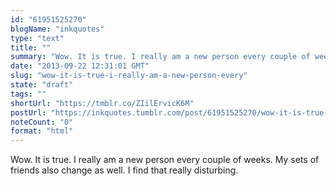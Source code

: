 ```yaml
---
id: "61951525270"
blogName: "inkquotes"
type: "text"
title: ""
summary: "Wow. It is true. I really am a new person every couple of weeks. My sets of friends also change as well. I find that really..."
date: "2013-09-22 12:31:01 GMT"
slug: "wow-it-is-true-i-really-am-a-new-person-every"
state: "draft"
tags: ""
shortUrl: "https://tmblr.co/ZIilErvicK6M"
postUrl: "https://inkquotes.tumblr.com/post/61951525270/wow-it-is-true-i-really-am-a-new-person-every"
noteCount: "0"
format: "html"
---
```


Wow. It is true. I really am a new person every couple of weeks. My sets of friends also change as well. I find that really disturbing.
